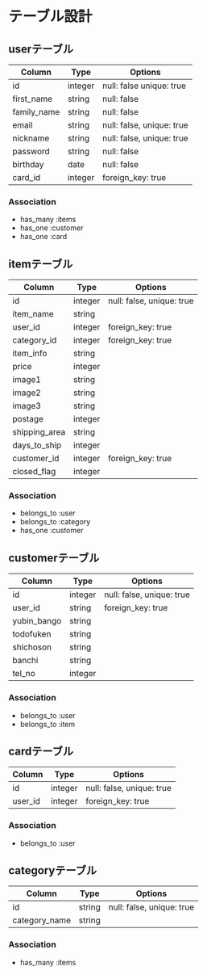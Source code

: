 # テーブル設計

## userテーブル
|Column|Type|Options|
|------|----|-------|
|id|integer|null: false unique: true|
|first_name|string|null: false|
|family_name|string|null: false|
|email|string|null: false, unique: true|
|nickname|string|null: false, unique: true|
|password|string|null: false|
|birthday|date|null: false|
|card_id|integer|foreign_key: true|

### Association
- has_many :items
- has_one :customer
- has_one :card


## itemテーブル
|Column|Type|Options|
|------|----|-------|
|id|integer|null: false, unique: true|
|item_name|string|
|user_id|integer|foreign_key: true|
|category_id|integer|foreign_key: true|
|item_info|string|
|price|integer|
|image1|string|
|image2|string|
|image3|string|
|postage|integer|
|shipping_area|string|
|days_to_ship|integer|
|customer_id|integer|foreign_key: true|
|closed_flag|integer|

### Association
- belongs_to :user
- belongs_to :category
- has_one :customer


## customerテーブル
|Column|Type|Options|
|------|----|-------|
|id|integer|null: false, unique: true|
|user_id|string|foreign_key: true|
|yubin_bango|string|
|todofuken|string|
|shichoson|string|
|banchi|string|
|tel_no|integer|

### Association
- belongs_to :user
- belongs_to :item


## cardテーブル
|Column|Type|Options|
|------|----|-------|
|id|integer|null: false, unique: true|
|user_id|integer|foreign_key: true|

### Association
- belongs_to :user


## categoryテーブル
|Column|Type|Options|
|------|----|-------|
|id|string|null: false, unique: true|
|category_name|string|

### Association
- has_many :items

